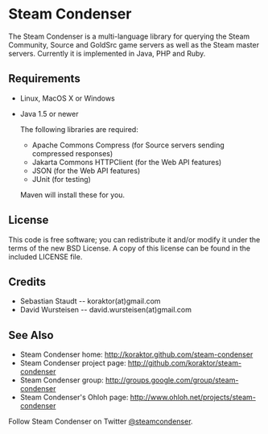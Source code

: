 Steam Condenser
===============

The Steam Condenser is a multi-language library for querying the Steam
Community, Source and GoldSrc game servers as well as the Steam master servers.
Currently it is implemented in Java, PHP and Ruby.

## Requirements

* Linux, MacOS X or Windows
* Java 1.5 or newer

  The following libraries are required:
  * Apache Commons Compress (for Source servers sending compressed responses)
  * Jakarta Commons HTTPClient (for the Web API features)
  * JSON (for the Web API features)
  * JUnit (for testing)

  Maven will install these for you.

## License

This code is free software; you can redistribute it and/or modify it under the
terms of the new BSD License. A copy of this license can be found in the
included LICENSE file.

## Credits

* Sebastian Staudt -- koraktor(at)gmail.com
* David Wursteisen -- david.wursteisen(at)gmail.com

## See Also

* Steam Condenser home: http://koraktor.github.com/steam-condenser
* Steam Condenser project page: http://github.com/koraktor/steam-condenser
* Steam Condenser group: http://groups.google.com/group/steam-condenser
* Steam Condenser's Ohloh page: http://www.ohloh.net/projects/steam-condenser

Follow Steam Condenser on Twitter
[@steamcondenser](http://twitter.com/steamcondenser).
